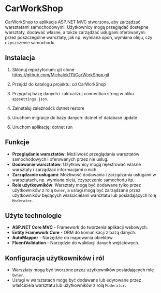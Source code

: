 # CarWorkShop

CarWorkShop to aplikacja ASP.NET MVC stworzona, aby zarządzać warsztatami samochodowymi. Użytkownicy mogą przeglądać dostępne warsztaty, dodawać własne, a także zarządzać usługami oferowanymi przez poszczególne warsztaty, jak np. wymiana opon, wymiana oleju, czy czyszczenie samochodu.

## Instalacja
1. Sklonuj repozytorium:
   git clone https://github.com/Michalek111/CarWorkShop.git

2. Przejdź do katalogu projektu:
   cd CarWorkShop

3. Przygotuj bazę danych i zaktualizuj connection string w pliku `appsettings.json`.
   
5. Zainstaluj zależności:
   dotnet restore

6. Uruchom migracje do bazy danych:
   dotnet ef database update

7. Uruchom aplikację:
   dotnet run


## Funkcje
- **Przeglądanie warsztatów**: Możliwość przeglądania warsztatów samochodowych i oferowanych przez nie usług.
- **Dodawanie warsztatów**: Użytkownicy mogą rejestrować własne warsztaty i zarządzać informacjami o nich.
- **Zarządzanie usługami**: Możliwość dodawania i zarządzania usługami w warsztatach, np. wymiana oleju, czyszczenie samochodu itp.
- **Role użytkowników**: Warsztaty mogą być dodawane tylko przez użytkowników z rolą `Owner`, a usługi mogą być zarządzane przez użytkowników będących właścicielami warsztatu lub posiadających rolę `Moderator`.

## Użyte technologie
- **ASP.NET Core MVC** - Framework do tworzenia aplikacji webowych.
- **Entity Framework Core** - ORM do komunikacji z bazą danych.
- **AutoMapper** - Narzędzie do mapowania obiektów.
- **FluentValidation** - Narzędzie do walidacji danych wejściowych.

## Konfiguracja użytkowników i ról
- Warsztaty mogą być tworzone przez użytkowników posiadających rolę `Owner`.
- Usługi w warsztatach mogą być dodawane lub edytowane przez właściciela warsztatu lub użytkowników z rolą `Moderator`.



